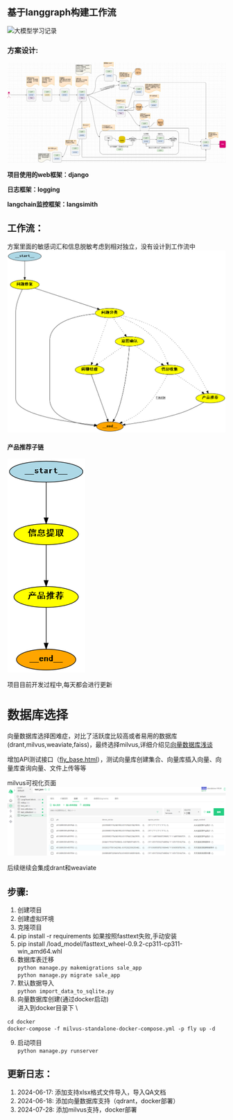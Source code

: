 

## 基于langgraph构建工作流
![大模型学习记录](https://juejin.cn/column/7379059739118878732?share_token=0def5d34-e96c-4c05-b75c-9dfce6b36244)

### 方案设计:

![langchain.drawio.png](docs%2Flangchain.drawio.png)

**项目使用的web框架：django**

**日志框架：logging**

**langchain监控框架：langsimith**

## **工作流**：
方案里面的敏感词汇和信息脱敏考虑到相对独立，没有设计到工作流中
![grap.png](docs%2Fgrap.png)

#### 产品推荐子链

![recommend.png](docs%2Frecommend.png)

项目目前开发过程中,每天都会进行更新
# 数据库选择
向量数据库选择困难症，对比了活跃度比较高或者易用的数据库(drant,milvus,weaviate,faiss)，最终选择milvus,详细介绍见[向量数据库浅谈](https://juejin.cn/post/7388096340503707688)

增加API测试接口（[fly_base.html](docs%2Ffly_base.html)），测试向量库创建集合、向量库插入向量、向量库查询向量、文件上传等等

milvus可视化页面![img_1.png](docs%2Fimg_1.png)


后续继续会集成drant和weaviate

## 步骤:
1. 创建项目
2. 创建虚拟环境
3. 克隆项目
4. pip install -r requirements
如果按照fasttext失败,手动安装
5. pip install /load_model/fasttext_wheel-0.9.2-cp311-cp311-win_amd64.whl
6. 数据库表迁移\
`python manage.py makemigrations sale_app`\
`python manage.py migrate sale_app`
7. 默认数据导入\
`python import_data_to_sqlite.py`
8. 向量数据库创建(通过docker启动)\
进入到docker目录下 \
```shell
cd docker
docker-compose -f milvus-standalone-docker-compose.yml -p fly up -d
```
9. 启动项目\
`python manage.py runserver`


## 更新日志：
1. 2024-06-17: 添加支持xlsx格式文件导入，导入QA文档
2. 2024-06-18: 添加向量数据库支持（qdrant，docker部署）
3. 2024-07-28: 添加milvus支持，docker部署
